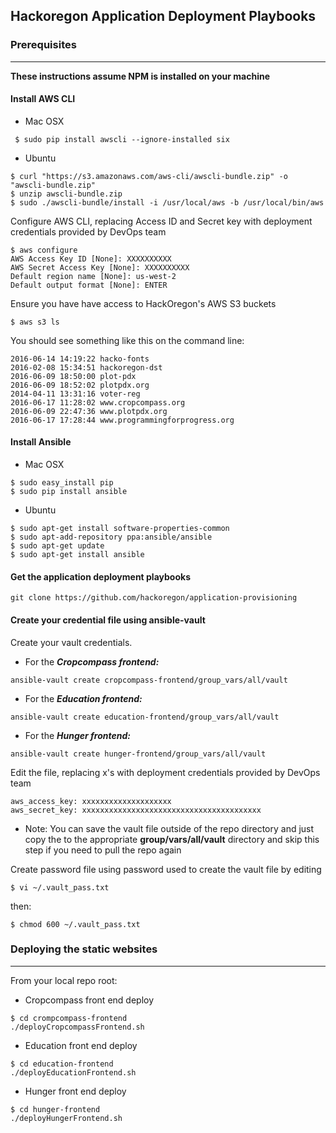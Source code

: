 ## Hackoregon Application Deployment Playbooks

### Prerequisites
-----------------
**These instructions assume NPM is installed on your machine**
#### Install AWS CLI
* Mac OSX
```
 $ sudo pip install awscli --ignore-installed six
 ```
* Ubuntu
```
$ curl "https://s3.amazonaws.com/aws-cli/awscli-bundle.zip" -o "awscli-bundle.zip"
$ unzip awscli-bundle.zip
$ sudo ./awscli-bundle/install -i /usr/local/aws -b /usr/local/bin/aws
```
Configure AWS CLI, replacing Access ID and Secret key with deployment credentials provided by DevOps team
```
$ aws configure
AWS Access Key ID [None]: XXXXXXXXXX
AWS Secret Access Key [None]: XXXXXXXXXX
Default region name [None]: us-west-2
Default output format [None]: ENTER
```
Ensure you have have access to HackOregon's AWS S3 buckets
```
$ aws s3 ls
```
You should see something like this on the command line:
```
2016-06-14 14:19:22 hacko-fonts
2016-02-08 15:34:51 hackoregon-dst
2016-06-09 18:50:00 plot-pdx
2016-06-09 18:52:02 plotpdx.org
2014-04-11 13:31:16 voter-reg
2016-06-17 11:28:02 www.cropcompass.org
2016-06-09 22:47:36 www.plotpdx.org
2016-06-17 17:28:44 www.programmingforprogress.org
```
#### Install Ansible
* Mac OSX
```
$ sudo easy_install pip
$ sudo pip install ansible
```
* Ubuntu
```
$ sudo apt-get install software-properties-common
$ sudo apt-add-repository ppa:ansible/ansible
$ sudo apt-get update
$ sudo apt-get install ansible
```
#### Get the application deployment playbooks

```
git clone https://github.com/hackoregon/application-provisioning
```

#### Create your credential file using ansible-vault
Create your vault credentials.
* For the ***Cropcompass frontend:***
```
ansible-vault create cropcompass-frontend/group_vars/all/vault
```
* For the ***Education frontend:***
```
ansible-vault create education-frontend/group_vars/all/vault
```
* For the ***Hunger frontend:***
```
ansible-vault create hunger-frontend/group_vars/all/vault
```
Edit the file, replacing x's with deployment credentials provided by DevOps team
```
aws_access_key: xxxxxxxxxxxxxxxxxxxx
aws_secret_key: xxxxxxxxxxxxxxxxxxxxxxxxxxxxxxxxxxxxxxxx
```
* Note: You can save the vault file outside of the repo directory and just copy the to the appropriate **group/vars/all/vault** directory and skip this step if you need to pull the repo again

Create password file using password used to create the vault file by editing
```
$ vi ~/.vault_pass.txt
```
then:
```
$ chmod 600 ~/.vault_pass.txt
```

### Deploying the static websites
---------------------------------
From your local repo root:

* Cropcompass front end deploy
```
$ cd crompcompass-frontend
./deployCropcompassFrontend.sh
```
* Education front end deploy
```
$ cd education-frontend
./deployEducationFrontend.sh
```

* Hunger front end deploy
```
$ cd hunger-frontend
./deployHungerFrontend.sh
```
